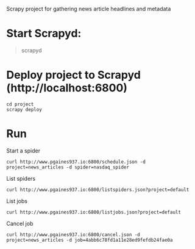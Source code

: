Scrapy project for gathering news article headlines and metadata

# Start Scrapyd:
> scrapyd

# Deploy project to Scrapyd (http://localhost:6800)

    cd project
    scrapy deploy

# Run

Start a spider

    curl http://www.pgaines937.io:6800/schedule.json -d project=news_articles -d spider=nasdaq_spider

List spiders

    curl http://www.pgaines937.io:6800/listspiders.json?project=default

List jobs

    curl http://www.pgaines937.io:6800/listjobs.json?project=default

Cancel job

    curl http://www.pgaines937.io:6800/cancel.json -d project=news_articles -d job=4abb6c78fd1a11e28ed9fefdb24fae0a